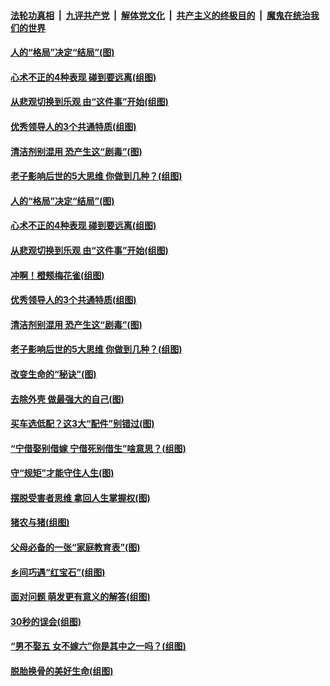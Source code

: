 

####  [法轮功真相](../../../../basic/blob/master/README.md?t=12042102) &nbsp;|&nbsp; [九评共产党](../../../../9ping.md/blob/master/README.md?t=12042102) &nbsp;|&nbsp; [解体党文化](../../../../jtdwh.md/blob/master/README.md?t=12042102)  &nbsp;|&nbsp; [共产主义的终极目的](../../../../gczydzjmd.md/blob/master/README.md?t=12042102) &nbsp;|&nbsp; [魔鬼在统治我们的世界](../../../../mgztzwmdsj.md/blob/master/README.md?t=12042102) 

#### [人的“格局”决定“结局”(图)](../pages/p8/954384.md?t=12042102) 

#### [心术不正的4种表现 碰到要远离(组图)](../pages/p8/954695.md?t=12042102) 

#### [从悲观切换到乐观 由“这件事”开始(组图)](../pages/p8/954478.md?t=12042102) 

#### [优秀领导人的3个共通特质(组图)](../pages/p8/954586.md?t=12042102) 

#### [清洁剂别混用 恐产生这“剧毒”(图)](../pages/p8/954584.md?t=12042102) 

#### [老子影响后世的5大思维 你做到几种？(组图)](../pages/p8/954569.md?t=12042102) 

#### [人的“格局”决定“结局”(图)](../pages/p8/954384.md?t=12042102) 

#### [心术不正的4种表现 碰到要远离(组图)](../pages/p8/954695.md?t=12042102) 

#### [从悲观切换到乐观 由“这件事”开始(组图)](../pages/p8/954478.md?t=12042102) 

#### [冲啊！橙颊梅花雀(组图)](../pages/p8/954619.md?t=12042102) 

#### [优秀领导人的3个共通特质(组图)](../pages/p8/954586.md?t=12042102) 

#### [清洁剂别混用 恐产生这“剧毒”(图)](../pages/p8/954584.md?t=12042102) 

#### [老子影响后世的5大思维 你做到几种？(组图)](../pages/p8/954569.md?t=12042102) 

#### [改变生命的“秘诀”(图)](../pages/p8/954380.md?t=12042102) 

#### [去除外壳 做最强大的自己(图)](../pages/p8/954468.md?t=12042102) 

#### [买车选低配？这3大“配件”别错过(图)](../pages/p8/954467.md?t=12042102) 

#### [“宁借娶别借嫁 宁借死别借生”啥意思？(组图)](../pages/p8/954449.md?t=12042102) 

#### [守“规矩”才能守住人生(图)](../pages/p8/953879.md?t=12042102) 

#### [摆脱受害者思维 拿回人生掌握权(图)](../pages/p8/954346.md?t=12042102) 

#### [猪农与猪(组图)](../pages/p8/953882.md?t=12042102) 

#### [父母必备的一张“家庭教育表”(图)](../pages/p8/954315.md?t=12042102) 

#### [乡间巧遇“红宝石”(组图)](../pages/p8/954052.md?t=12042102) 

#### [面对问题 萌发更有意义的解答(组图)](../pages/p8/954237.md?t=12042102) 

#### [30秒的误会(组图)](../pages/p8/953883.md?t=12042102) 

#### [“男不娶五 女不嫁六”你是其中之一吗？(组图)](../pages/p8/954145.md?t=12042102) 

#### [脱胎换骨的美好生命(组图)](../pages/p8/953624.md?t=12042102) 

